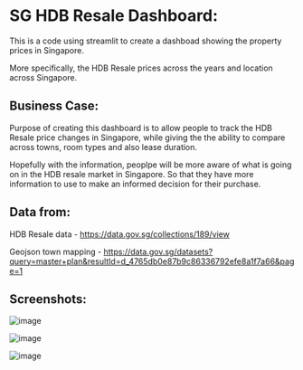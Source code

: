 # SG HDB Resale Dashboard:

This is a code using streamlit to create a dashboad showing the property prices in Singapore.

More specifically, the HDB Resale prices across the years and location across Singapore.

## Business Case:

Purpose of creating this dashboard is to allow people to track the HDB Resale price changes in Singapore, while giving the the ability to compare across towns, room types and also lease duration.

Hopefully with the information, peoplpe will be more aware of what is going on in the HDB resale market in Singapore. So that they have more information to use to make an informed decision for their purchase. 

## Data from:

HDB Resale data - https://data.gov.sg/collections/189/view

Geojson town mapping - https://data.gov.sg/datasets?query=master+plan&resultId=d_4765db0e87b9c86336792efe8a1f7a66&page=1

## Screenshots:

![image](https://github.com/user-attachments/assets/6725b395-e1ed-45ca-972a-1dad3b88aa8b)

![image](https://github.com/user-attachments/assets/11b4c230-af78-44cb-9337-f1126c0c8f60)

![image](https://github.com/user-attachments/assets/92e3fd33-dd76-4169-bca4-62da8a62e747)
